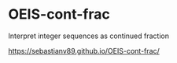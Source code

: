 # OEIS-cont-frac
Interpret integer sequences as continued fraction

https://sebastianv89.github.io/OEIS-cont-frac/
